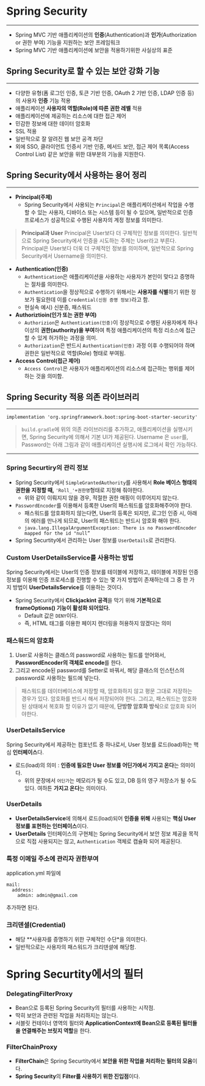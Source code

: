 # Spring Security
---
* Spring MVC 기반 애플리케이션의 **인증**(Authentication)과 **인가**(Authorization or 권한 부여) 기능을 지원하는 보안 프레임워크
* Spring MVC 기반 애플리케이션에 보안을 적용하기위한 사실상의 표준


## Spring Security로 할 수 있는 보안 강화 기능
---
* 다양한 유형(폼 로그인 인증, 토큰 기반 인증, OAuth 2 기반 인증, LDAP 인증 등)의 사용자 **인증** 기능 적용 
* 애플리케이션 **사용자의 역할(Role)에 따른 권한 레벨** 적용
* 애플리케이션에 제공하는 리소스에 대한 접근 제어
* 민감한 정보에 대한 데이터 암호화
* SSL 적용
* 일반적으로 잘 알려진 웹 보안 공격 차단
* 외에 SSO, 클라이언트 인증서 기반 인증, 메서드 보안, 접근 제어 목록(Access Control List) 같은 보안을 위한 대부분의 기능을 지원한다.


## Spring Security에서 사용하는 용어 정리
---
* **Principal(주체)**
  * Spring Security에서 사용되는 `Principal`은 애플리케이션에서 작업을 수행할 수 있는 사용자, 디바이스 또는 시스템 등이 될 수 있으며, 일반적으로 인증 프로세스가 성공적으로 수행된 사용자의 계정 정보를 의미한다.
  
> **Principal과 User**
Principal은 User보다 더 구체적인 정보를 의미한다.
일반적으로 Spring Security에서 인증을 시도하는 주체는 User라고 부른다.
Principal은 User보다 더욱 더 구체적인 정보를 의미하며, 일반적으로 Spring Security에서 Username을 의미한다.

* **Authentication(인증)**
  *  `Authentication`은 애플리케이션을 사용하는 사용자가 본인이 맞다고 증명하는 절차를 의미한다.
  *  `Authentication`을 정상적으로 수행하기 위해서는 **사용자를 식별**하기 위한 정보가 필요한데 이를 `Credential(신원 증명 정보)`라고 함.
    * 현실속 예시) 신분증, 패스워드
* **Authoriztioin(인가 또는 권한 부여)**
  * `Authorizion`은 `Authentication(인증)`이 정상적으로 수행된 사용자에게 하나 이상의 **권한(authority)을 부여**하여 특정 애플리케이션의 특정 리소스에 접근할 수 있게 허가하는 과정을 의미.
  * `Authorization`은 반드시 `Authentication(인증)` 과정 이후 수행되어야 하며 권한은 일반적으로 역할(Role) 형태로 부여됨.
* **Access Control(접근 제어)**
  * `Access Control`은 사용자가 애플리케이션의 리소스에 접근하는 행위를 제어하는 것을 의미함.




## Spring Security 적용 의존 라이브러리
---
`implementation 'org.springframework.boot:spring-boot-starter-security'`


> `build.gradle`에 위의 의존 라이브러리를 추가하고, 애플리케이션을 실행시키면, 
Spring Security에 의해서 기본 UI가 제공된다.
Username 은 `user`를,
Password는 아래 그림과 같이 애플리케이션 실행시에 로그에서 확인 가능하다.

---



### Spring Securtiry의 관리 정보
* Spring Security에서 `SimpleGrantedAuthority`를 사용해서 **Role 베이스 형태의 권한을 지정할 때,** `'Roll_'+권한명`형태로 지정해 줘야한다. 
  * 위와 같이 이뤄지지 않을 경우, 적절한 권한 매핑이 이루어지지 않는다.
* `PasswordEncoder`를 이용해서 등록한 User의 패스워드를 암호화해주어야 한다.
  * 패스워드를 암호화하지 않는다면, User의 등록은 되지만, 로그인 인증 시, 아래의 에러를 만나게 되므로, User의 패스워드는 반드시 암호화 해야 한다.
  * `java.lang.IllegalArgumentException: There is no PasswordEncoder mapped for the id "null”`
* Spring Securtity에서 관리하는 User 정보를 `UserDetails`로 관리한다.


### Custom UserDetailsService를 사용하는 방법
Spring Security에서는 User의 인증 정보를 테이블에 저장하고, 테이블에 저장된 인증 정보를 이용해 인증 프로세스를 진행할 수 있는 몇 가지 방법이 존재하는데 그 중 한 가지 방법이 **UserDetailsService**를 이용하는 것이다.

* Spring Security에서 **Clickjackint 공격**을 막기 위해 **기본적으로 frameOptions() 기능이 활성화 되어있다.**
  * Default 값은 `DENY`이다.
  * 즉, HTML 태그를 이용한 페이지 렌더링을 허용하지 않겠다는 의미


### 패스워드의 암호화
1. User로 사용하는 클래스의 password로 사용하는 필드를 얻어와서, **PasswordEncoder의 객체로 encode**를 한다.
2. 그리고 encode된 password를 Setter로 바꿔서, 해당 클래스의 인스턴스의 password로 사용하는 필드에 넣는다.
 
>패스워드를 데이터베이스에 저장할 때, 암호화하지 않고 평문 그대로 저장하는 경우가 있다. 암호화를 반드시 해서 저장되어야 한다.
그리고, 패스워드는 암호화 된 상태에서 복호화 할 이유가 없기 때문에, **단방향 암호화 방식**으로 암호화 되어야한다.


### UserDetailsService
Spring Security에서 제공하는 컴포넌트 중 하나로서, User 정보를 로드(load)하는 핵심 **인터페이스**다.
* 로드(load)의 의미 : **인증에 필요한 User 정보를 어딘가에서 가지고 온다**는 의미이다.
  * 위의 문장에서 `어딘가`는 메모리가 될 수도 있고, DB 등의 영구 저장소가 될 수도 있다. 여하튼 **가지고 온다**는 의미이다.
  

### UserDetails
* **UserDetailsService**에 의해서 로드(load)되어 **인증을 위해** 사용되는 **핵심 User정보를 표현하는 인터페이스**이다.
* **UserDetails** 인터페이스의 구현체는 Spring Security에서 보안 정보 제공을 목적으로 직접 사용되지는 않고, `Authentication` 객체로 캡슐화 되어 제공된다.


### 특정 이메일 주소에 관리자 권한부여
application.yml 파일에
```
mail:
  address:
    admin: admin@gmail.com
```
추가하면 된다.

### 크리덴셜(Credential)
* 해당 **사용자를 증명하기 위한 구체적인 수단*을 의미한다.
* 일반적으로는 사용자의 패스워드가 크리덴셜에 해당함.


# Spring Securtity에서의 필터


### DelegatingFilterProxy
* Bean으로 등록된 Spring Security의 필터를 사용하는 시작점.
* 딱히 보안과 관련된 작업을 처리하지는 않는다.
* 서블릿 컨테이너 영역의 필터와 **ApplicationContext에 Bean으로 등록된 필터들을 연결해주는 브릿지 역할**을 한다.

### FilterChainProxy
* **FilterChain**은 Spring Securtity에서 **보안을 위한 작업을 처리하는 필터의 모음**이다.
* **Spring Security**의 **Filter를 사용하기 위한 진입점**이다.
